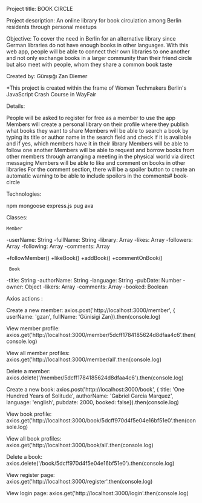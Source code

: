 Project title: BOOK CIRCLE

Project description: An online library for book circulation among Berlin residents through personal meetups

Objective: To cover the need in Berlin for an alternative library since German libraries do not have enough books in other languages. With this web app, people will be able to connect their own libraries to one another and not only exchange books in a larger community than their friend circle but also meet with people, whom they share a common book taste

Created by: Günışığı Zan Diemer

*This project is created within the frame of Women Techmakers Berlin's JavaScript Crash Course in WayFair

Details:

People will be asked to register for free as a member to use the app
Members will create a personal library on their profile where they publish what books they want to share
Members will be able to search a book by typing its title or author name in the search field and check if it is available and if yes, which members have it in their library
Members will be able to follow one another
Members will be able to request and borrow books from other members through arranging a meeting in the physical world via direct messaging
Members will be able to like and comment on books in other libraries
For the comment section, there will be a spoiler button to create an automatic warning to be able to include spoilers in the comments# book-circle

Technologies: 

npm
mongoose
express.js
pug
ava 


Classes: 

    Member
-userName: String
-fullName: String
-library: Array
-likes: Array
-followers: Array
-following: Array
-comments: Array

+followMember()
+likeBook()
+addBook()
+commentOnBook()

     Book
-title: String
-authorName: String
-language: String
-pubDate: Number
-owner: Object
-likers: Array
-comments: Array
-booked: Boolean

Axios actions :

Create a new member:
axios.post('http://localhost:3000/member', { userName: 'gzan', fullName: 'Günisigi Zan}).then(console.log)

View member profile:
axios.get('http://localhost:3000/member/5dcff1784185624d8dfaa4c6'.then(console.log)

View all member profiles:
axios.get('http://localhost:3000/member/all'.then(console.log)

Delete a member:
axios.delete('/member/5dcff1784185624d8dfaa4c6').then(console.log)

Create a new book: 
axios.post('http://localhost:3000/book', { title: 'One Hundred Years of Solitude', authorName: 'Gabriel Garcia Marquez', language: 'english', pubdate: 2000, booked: false}).then(console.log)

View book profile:
axios.get('http://localhost:3000/book/5dcff970d4f5e04e16bf51e0'.then(console.log)

View all book profiles:
axios.get('http://localhost:3000/book/all'.then(console.log)

Delete a book:
axios.delete('/book/5dcff970d4f5e04e16bf51e0').then(console.log)

View register page:
axios.get('http://localhost:3000/register'.then(console.log)

View login page:
axios.get('http://localhost:3000/login'.then(console.log)





